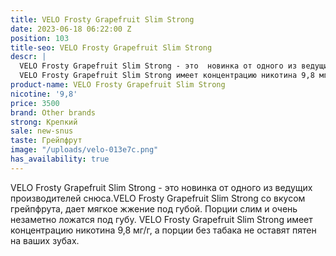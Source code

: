```yaml
---
title: VELO Frosty Grapefruit Slim Strong
date: 2023-06-18 06:22:00 Z
position: 103
title-seo: VELO Frosty Grapefruit Slim Strong
descr: |
  VELO Frosty Grapefruit Slim Strong - это  новинка от одного из ведущих производителей снюса.VELO Frosty Grapefruit Slim Strong со вкусом грейпфрута, дает мягкое жжение под губой.  Порции слим и очень незаметно ложатся под губу.
  VELO Frosty Grapefruit Slim Strong имеет концентрацию никотина 9,8 мг/г, а порции без табака не оставят пятен на ваших зубах.
product-name: VELO Frosty Grapefruit Slim Strong
nicotine: '9,8'
price: 3500
brand: Other brands
strong: Крепкий
sale: new-snus
taste: Грейпфрут
image: "/uploads/velo-013e7c.png"
has_availability: true
---
```


VELO Frosty Grapefruit Slim Strong - это  новинка от одного из ведущих производителей снюса.VELO Frosty Grapefruit Slim Strong со вкусом грейпфрута, дает мягкое жжение под губой.  Порции слим и очень незаметно ложатся под губу.
VELO Frosty Grapefruit Slim Strong имеет концентрацию никотина 9,8 мг/г, а порции без табака не оставят пятен на ваших зубах.
